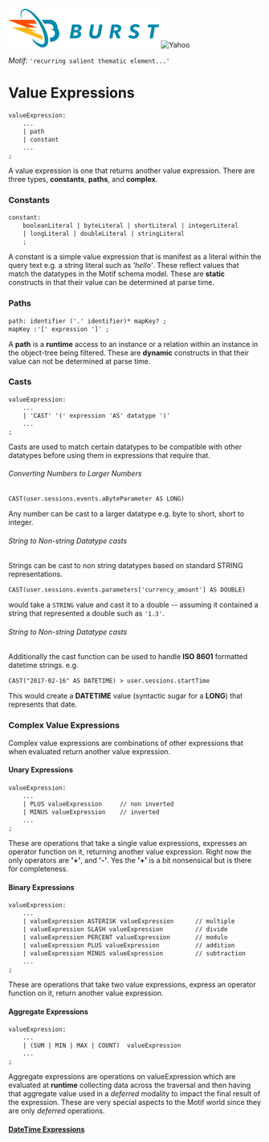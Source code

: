![Burst](../../documentation/burst_h_small.png "") ![Yahoo](../../doc/yahoo_small.png "")

_Motif:_ ```'recurring salient thematic element...'```

# Value Expressions
    valueExpression:
        ...
        | path
        | constant
        ...
    ;

A value expression is one that returns another value expression. There are three types, __constants__,
__paths__, and __complex__.

### Constants
    constant: 
        booleanLiteral | byteLiteral | shortLiteral | integerLiteral
        | longLiteral | doubleLiteral | stringLiteral 
        ;
A constant is a simple value expression that is manifest as a literal within the query text e.g. a string literal such
as _'hello'_.  These reflect values that match the datatypes in the Motif schema model.  These are
__static__ constructs in that their value can be determined at parse time.

### Paths
    path: identifier ('.' identifier)* mapKey? ;
    mapKey :'[' expression ']' ;
 A __path__ is a __runtime__ access to an instance or a relation within an instance in the object-tree 
 being filtered. These are __dynamic__ constructs in that their value can not be determined at parse time.
    
### Casts
    valueExpression:
        ...
        | 'CAST' '(' expression 'AS' datatype ')'
        ...
    ;
Casts are used to match certain datatypes to be compatible with other datatypes
before using them in expressions that require that. 

###### Converting Numbers to Larger Numbers
    CAST(user.sessions.events.aByteParameter AS LONG)
Any number can be cast to a larger datatype e.g. byte to short, short to integer.

###### String to Non-string Datatype casts
Strings can be cast to non string datatypes based on standard STRING representations.
   
    CAST(user.sessions.events.parameters['currency_amount'] AS DOUBLE)
would take a `STRING` value and cast it to a double -- assuming it contained a
string that represented a double such as `'1.3'`.
 

###### String to Non-string Datatype casts
Additionally the cast function can be used to handle __ISO 8601__ formatted datetime strings. e.g.

    CAST("2017-02-16" AS DATETIME) > user.sessions.startTime
This would create a __DATETIME__ value (syntactic sugar for a __LONG__) that represents that 
date. 

### Complex Value Expressions
Complex value expressions are combinations of other expressions that when evaluated return another
value expression.
    
#### Unary Expressions
    valueExpression:
        ...
        | PLUS valueExpression     // non inverted
        | MINUS valueExpression    // inverted
        ...
    ;

These are operations that take a single value expressions, expresses an operator function 
on it, returning another value expression. Right now the only operators are __'+'__, and
__'-'__. Yes the __'+'__ is a bit nonsensical but is there for completeness.

#### Binary Expressions
    valueExpression:
        ...
        | valueExpression ASTERISK valueExpression      // multiple
        | valueExpression SLASH valueExpression         // divide
        | valueExpression PERCENT valueExpression       // modulo
        | valueExpression PLUS valueExpression          // addition
        | valueExpression MINUS valueExpression         // subtraction
        ...
    ;

These are operations that take two value expressions, express an operator function 
on it, return another value expression.

#### Aggregate Expressions
    valueExpression:
        ...
        | (SUM | MIN | MAX | COUNT)  valueExpression
        ...
    ;

Aggregate expressions are operations on valueExpression which are evaluated at __runtime__ collecting data across the traversal
and then having that aggregate value used in a _deferred_ modality to 
impact the final result of the expression. These are very special aspects to
the Motif world since they are only _deferred_ operations. 



#### [DateTime Expressions](datetime.md) 
